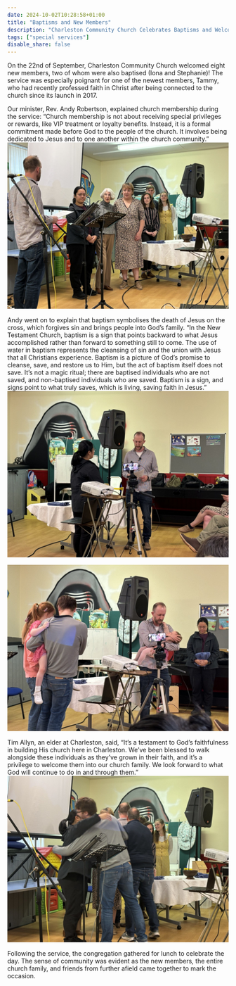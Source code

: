 ```yaml
---
date: 2024-10-02T10:28:58+01:00
title: "Baptisms and New Members"
description: "Charleston Community Church Celebrates Baptisms and Welcomes New Members"
tags: ["special services"]
disable_share: false
---
```

On the 22nd of September, Charleston Community Church welcomed eight new members, two of whom were also baptised (Iona and Stephanie)! The service was especially poignant for one of the newest members, Tammy, who had recently professed faith in Christ after being connected to the church since its launch in 2017.

Our minister, Rev. Andy Robertson, explained church membership during the service: “Church membership is not about receiving special privileges or rewards, like VIP treatment or loyalty benefits. Instead, it is a formal commitment made before God to the people of the church. It involves being dedicated to Jesus and to one another within the church community.”
![New members](newmembers.jpeg)

Andy went on to explain that baptism symbolises the death of Jesus on the cross, which forgives sin and brings people into God’s family. “In the New Testament Church, baptism is a sign that points backward to what Jesus accomplished rather than forward to something still to come. The use of water in baptism represents the cleansing of sin and the union with Jesus that all Christians experience. Baptism is a picture of God’s promise to cleanse, save, and restore us to Him, but the act of baptism itself does not save. It’s not a magic ritual; there are baptised individuals who are not saved, and non-baptised individuals who are saved. Baptism is a sign, and signs point to what truly saves, which is living, saving faith in Jesus.”
![Stephanie's baptism](SKbaptism.jpeg)

![Iona's baptism](IDbaptism.jpeg)

Tim Allyn, an elder at Charleston, said, “It’s a testament to God’s faithfulness in building His church here in Charleston. We’ve been blessed to walk alongside these individuals as they’ve grown in their faith, and it’s a privilege to welcome them into our church family. We look forward to what God will continue to do in and through them.”
![Greeting the new members](greeting.jpeg)

Following the service, the congregation gathered for lunch to celebrate the day. The sense of community was evident as the new members, the entire church family, and friends from further afield came together to mark the occasion.


